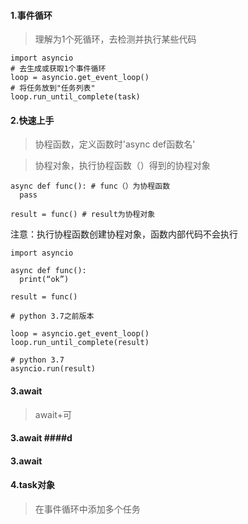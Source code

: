 #### 1.事件循环 ####
> 理解为1个死循环，去检测并执行某些代码

```
import asyncio
# 去生成或获取1个事件循环
loop = asyncio.get_event_loop()
# 将任务放到"任务列表"
loop.run_until_complete(task)
```

#### 2.快速上手 ####
> 协程函数，定义函数时'async def函数名'

> 协程对象，执行协程函数（）得到的协程对象

```
async def func(): # func（）为协程函数
  pass
 
result = func() # result为协程对象
```
注意：执行协程函数创建协程对象，函数内部代码不会执行

```
import asyncio
 
async def func():
  print(“ok”)

result = func()

# python 3.7之前版本

loop = asyncio.get_event_loop()
loop.run_until_complete(result)

# python 3.7
asyncio.run(result)
```

#### 3.await ####
> await+可

#### 3.await ####d
#### 3.await ####

#### 4.task对象 ####
> 在事件循环中添加多个任务


